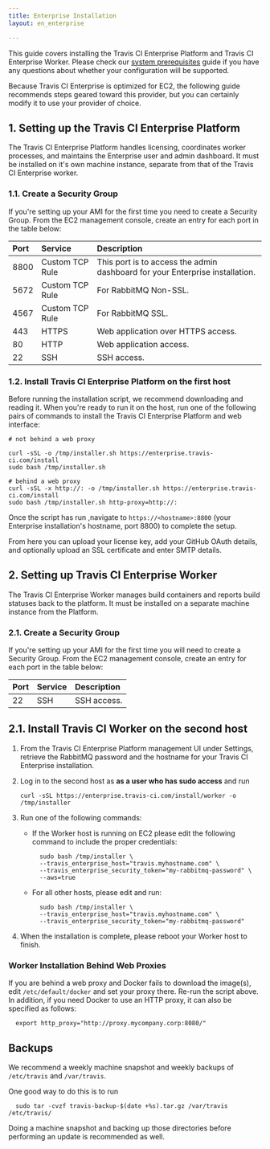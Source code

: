 ```yaml
---
title: Enterprise Installation
layout: en_enterprise

---
```


This guide covers installing the Travis CI Enterprise Platform and Travis CI
Enterprise Worker. Please check our [system
prerequisites](/user/enterprise/prerequisites/) guide if you have any questions
about whether your configuration will be supported.

Because Travis CI Enterprise is optimized for EC2, the following guide
recommends steps geared toward this provider, but you can certainly modify it to
use your provider of choice.

<div id="toc"></div>

## 1. Setting up the Travis CI Enterprise Platform

The Travis CI Enterprise Platform handles licensing, coordinates worker
processes, and maintains the Enterprise user and admin dashboard. It must be
installed on it's own machine instance, separate from that of the Travis CI
Enterprise worker.

### 1.1. Create a Security Group

If you're setting up your AMI for the first time you need to create
a Security Group. From the EC2 management console, create an entry for
each port in the table below:

| Port | Service         | Description                                                                  |
|:-----|:----------------|:-----------------------------------------------------------------------------|
| 8800 | Custom TCP Rule | This port is to access the admin dashboard for your Enterprise installation. |
| 5672 | Custom TCP Rule | For RabbitMQ Non-SSL.                                                        |
| 4567 | Custom TCP Rule | For RabbitMQ SSL.                                                            |
| 443  | HTTPS           | Web application over HTTPS access.                                           |
| 80   | HTTP            | Web application access.                                                      |
| 22   | SSH             | SSH access.                                                                  |

### 1.2. Install Travis CI Enterprise Platform on the first host

Before running the installation script, we recommend downloading and reading it.
When you're ready to run it on the host, run one of the following pairs of
commands to install the Travis CI Enterprise Platform and web interface:

```         
# not behind a web proxy

curl -sSL -o /tmp/installer.sh https://enterprise.travis-ci.com/install
sudo bash /tmp/installer.sh

# behind a web proxy
curl -sSL -x http://: -o /tmp/installer.sh https://enterprise.travis-ci.com/install
sudo bash /tmp/installer.sh http-proxy=http://:
```          

Once the script has run ,navigate to `https://<hostname>:8800` (your Enterprise
installation's hostname, port 8800) to complete the setup.

From here you can upload your license key, add your GitHub OAuth details, and
optionally upload an SSL certificate and enter SMTP details.

## 2. Setting up Travis CI Enterprise Worker

The Travis CI Enterprise Worker manages build containers and reports build
statuses back to the platform. It must be installed on a separate machine
instance from the Platform.

### 2.1. Create a Security Group

If you're setting up your AMI for the first time you will need to create
a Security Group. From the EC2 management console, create an entry for
each port in the table below:

| Port | Service | Description |
|:-----|:--------|:------------|
| 22   | SSH     | SSH access. |

## 2.1. Install Travis CI Worker on the second host

1. From the Travis CI Enterprise Platform management UI under Settings, retrieve
   the RabbitMQ password and the hostname for your Travis CI Enterprise
   installation.

1. Log in to the second host as **as a user who has sudo access** and run

    ```
    curl -sSL https://enterprise.travis-ci.com/install/worker -o /tmp/installer
    ```

1. Run one of the following commands:

   - If the Worker host is running on EC2 please edit the following command to
     include the proper credentials:

      ```      
        sudo bash /tmp/installer \
        --travis_enterprise_host="travis.myhostname.com" \
        --travis_enterprise_security_token="my-rabbitmq-password" \
        --aws=true
      ```      

   - For all other hosts, please edit and run:
      ```      
        sudo bash /tmp/installer \
        --travis_enterprise_host="travis.myhostname.com" \
        --travis_enterprise_security_token="my-rabbitmq-password"
      ```           
1. When the installation is complete, please reboot your Worker host to finish.

### Worker Installation Behind Web Proxies

<!-- TODO does this apply to the curl command or the bash tmp installer? -->

If you are behind a web proxy and Docker fails to download the image(s),
edit `/etc/default/docker` and set your proxy there. Re-run the script
above. In addition, if you need Docker to use an HTTP proxy, it can also be
specified as follows:

```
  export http_proxy="http://proxy.mycompany.corp:8080/"
```

## Backups

<!-- TODO what about a Backups page linked to from here + upgrades -->

We recommend a weekly machine snapshot and weekly backups of `/etc/travis` and
`/var/travis`.

One good way to do this is to run
```
  sudo tar -cvzf travis-backup-$(date +%s).tar.gz /var/travis /etc/travis/
```

Doing a machine snapshot and backing up those directories before performing an
update is recommended as well.
